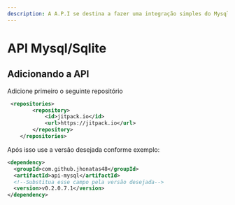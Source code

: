 ```yaml
---
description: A A.P.I se destina a fazer uma integração simples do Mysql e Sqlite
---
```


# API Mysql/Sqlite

## Adicionando a API

Adicione primeiro o seguinte repositório

```xml
 <repositories>
		<repository>
		    <id>jitpack.io</id>
		    <url>https://jitpack.io</url>
		</repository>
	</repositories>
```

Após isso use a versão desejada conforme exemplo:

```xml
<dependency>
  <groupId>com.github.jhonatas48</groupId>
  <artifactId>api-mysql</artifactId>
  <!--Substitua esse campo pela versão desejada-->
  <version>v0.2.0.7.1</version>
</dependency>
```
